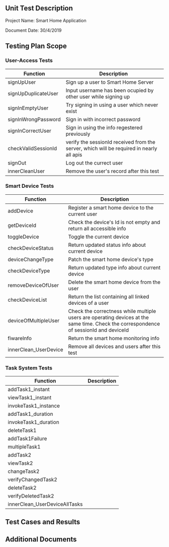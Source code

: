 ## Unit Test Description

Project Name: Smart Home Application

Document Date: 30/4/2019

## Testing Plan Scope

### User-Access Tests

|Function|Description|
|---|---|
|signUpUser|Sign up a user to Smart Home Server|
|signUpDuplicateUser|Input username has been ocupied by other user while signing up|
|signInEmptyUser|Try signing in using a user which never exist|
|signInWrongPassword|Sign in with incorrect password|
|signInCorrectUser|Sign in using the info regestered previously|
|checkValidSessionId|verify the sessionId received from the server, which will be required in nearly all apis|
|signOut|Log out the currect user|
|innerCleanUser|Remove the user's record after this test|

### Smart Device Tests

|Function|Description|
|---|---|
|addDevice|Register a smart home device to the current user|
|getDeviceId|Check the device's Id is not empty and return all accessible info|
|toggleDevice|Toggle the current device|
|checkDeviceStatus|Return updated status info about current device|
|deviceChangeType|Patch the smart home device's type|
|checkDeviceType|Return updated type info about current device|
|removeDeviceOfUser|Delete the smart home device from the user|
|checkDeviceList|Return the list containing all linked devices of a user|
|deviceOfMultipleUser|Check the correctness while multiple users are operating devices at the same time. Check the correspondence of sessionId and deviceId|
|fiwareInfo|Return the smart home monitoring info|
|innerClean_UserDevice|Remove all devices and users after this test|

### Task System Tests

|Function|Description|
|---|---|
|addTask1_instant||
|viewTask1_instant||
|invokeTask1_instance||
|addTask1_duration||
|invokeTask1_duration||
|deleteTask1||
|addTask1Failure||
|multipleTask1||
|addTask2||
|viewTask2||
|changeTask2||
|verifyChangedTask2||
|deleteTask2||
|verifyDeletedTask2||
|innerClean_UserDeviceAllTasks||

## Test Cases and Results


## Additional Documents

